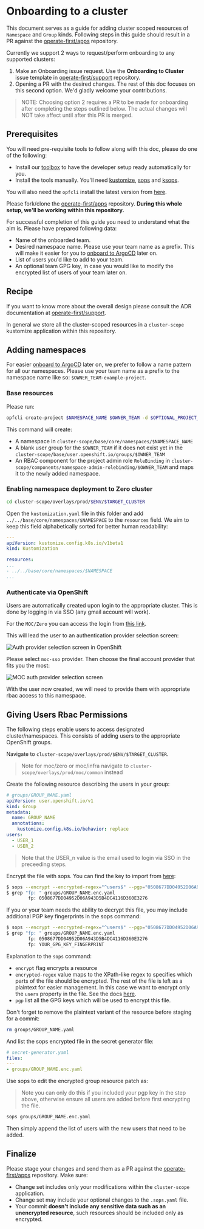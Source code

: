 # Onboarding to a cluster

This document serves as a guide for adding cluster scoped resources of `Namespace` and `Group` kinds. Following steps in this guide should result in a PR against the [operate-first/apps](https://github.com/operate-first/apps) repository.

Currently we support 2 ways to request/perform onboarding to any supported clusters:

1. Make an Onboarding issue request. Use the **Onboarding to Cluster** issue template in [operate-first/support](https://github.com/operate-first/support) repository.
2. Opening a PR with the desired changes. The rest of this doc focuses on this second option. We'd gladly welcome your contributions.

> NOTE: Choosing option 2 requires a PR to be made for onboarding after completing the steps outlined below. The actual
> changes will NOT take affect until after this PR is merged.

## Prerequisites

You will need pre-requisite tools to follow along with this doc, please do one of the following:

- Install our [toolbox](https://github.com/operate-first/toolbox) to have the developer setup ready automatically for you.
- Install the tools manually. You'll need [kustomize](https://kustomize.io/), [sops](https://github.com/mozilla/sops) and [ksops](https://github.com/viaduct-ai/kustomize-sops).

You will also need the `opfcli` install the latest version from [here](https://github.com/operate-first/opfcli/releases).

Please fork/clone the [operate-first/apps](https://github.com/operate-first/apps) repository. **During this whole setup, we'll be working within this repository.**

For successful completion of this guide you need to understand what the aim is. Please have prepared following data:

- Name of the onboarded team.
- Desired namespace name. Please use your team name as a prefix. This will make it easier for you to [onboard to ArgoCD](./onboarding_to_argocd.md) later on.
- List of users you'd like to add to your team.
- An optional team GPG key, in case you would like to modify the encrypted list of users of your team later on.

## Recipe

If you want to know more about the overall design please consult the ADR documentation at [operate-first/support](https://github.com/operate-first/blueprint).

In general we store all the cluster-scoped resources in a `cluster-scope` kustomize application within this repository.

## Adding namespaces

For easier [onboard to ArgoCD](./onboarding_to_argocd.md) later on, we prefer to follow a name pattern for all our namespaces. Please use your team name as a prefix to the namespace name like so: `$OWNER_TEAM-example-project`.

### Base resources

Please run:

```sh
opfcli create-project $NAMESPACE_NAME $OWNER_TEAM -d $OPTIONAL_PROJECT_DESCRIPTION
```

This command will create:

- A namespace in `cluster-scope/base/core/namespaces/$NAMESPACE_NAME`
- A blank user group for the `$OWNER_TEAM` if it does not exist yet in the `cluster-scope/base/user.openshift.io/groups/$OWNER_TEAM`
- An RBAC component for the project admin role `RoleBinding` in `cluster-scope/components/namespace-admin-rolebinding/$OWNER_TEAM` and maps it to the newly added namespace.

### Enabling namespace deployment to Zero cluster

```sh
cd cluster-scope/overlays/prod/$ENV/$TARGET_CLUSTER
```

Open the `kustomization.yaml` file in this folder and add `../../base/core/namespaces/$NAMESPACE` to the `resources` field.
We aim to keep this field alphabetically sorted for better human readability:

```yaml
---
apiVersion: kustomize.config.k8s.io/v1beta1
kind: Kustomization

resources:
...
- ../../base/core/namespaces/$NAMESPACE
...

```

### Authenticate via OpenShift
Users are automatically created upon login to the appropriate cluster. This is done by logging in via SSO (any gmail account will work).

For the `MOC/Zero` you can access the login from [this link](https://console-openshift-console.apps.zero.massopen.cloud/).

This will lead the user to an authentication provider selection screen:

![Auth provider selection screen in OpenShift](assets/images/openshift-login.png)

Please select `moc-sso` provider. Then choose the final account provider that fits you the most:

![MOC auth provider selection screen](assets/images/moc-login.png)

With the user now created, we will need to provide them with appropriate rbac access to this namespace.

## Giving Users Rbac Permissions

The following steps enable users to access designated cluster/namespaces. This consists of adding users to the appropriate OpenShift groups.

Navigate to `cluster-scope/overlays/prod/$ENV/$TARGET_CLUSTER`.

> Note for moc/zero or moc/infra navigate to `cluster-scope/overlays/prod/moc/common` instead

Create the following resource describing the users in your group:

```yaml
# groups/GROUP_NAME.yaml
apiVersion: user.openshift.io/v1
kind: Group
metadata:
  name: GROUP_NAME
  annotations:
    kustomize.config.k8s.io/behavior: replace
users:
  - USER_1
  - USER_2
```

> Note that the USER_n value is the email used to login via SSO in the preceeding steps.

Encrypt the file with sops. You can find the key to import from [here](https://github.com/operate-first/apps/tree/master/cluster-scope/overlays/prod/moc#secret-management):

```sh
$ sops --encrypt --encrypted-regex="^users$" --pgp="0508677DD04952D06A943D5B4DC4116D360E3276" groups/GROUP_NAME.yaml > groups/GROUP_NAME.enc.yaml
$ grep "fp: " groups/GROUP_NAME.enc.yaml
        fp: 0508677DD04952D06A943D5B4DC4116D360E3276
```

If you or your team needs the ability to decrypt this file, you may include additional PGP key fingerprints in the sops command:

```sh
$ sops --encrypt --encrypted-regex="^users$" --pgp="0508677DD04952D06A943D5B4DC4116D360E3276, YOUR_GPG_KEY_FINGERPRINT" groups/GROUP_NAME.yaml > groups/GROUP_NAME.enc.yaml
$ grep "fp: " groups/GROUP_NAME.enc.yaml
        fp: 0508677DD04952D06A943D5B4DC4116D360E3276
        fp: YOUR_GPG_KEY_FINGERPRINT
```

Explanation to the `sops` command:

- `encrypt` flag encrypts a resource
- `encrypted-regex` value maps to the XPath-like regex to specifies which parts of the file should be encrypted. The rest of the file is left as a plaintext for easier management. In this case we want to encrypt only the `users` property in the file. See the docs [here](https://github.com/mozilla/sops#encrypting-only-parts-of-a-file).
- `pgp` list all the GPG keys which will be used to encrypt this file.

Don't forget to remove the plaintext variant of the resource before staging for a commit:

```sh
rm groups/GROUP_NAME.yaml
```

And list the sops encrypted file in the secret generator file:

```yaml
# secret-generator.yaml
files:
---
- groups/GROUP_NAME.enc.yaml
```

Use sops to edit the encrypted group resource patch as:

> Note you can only do this if you included your pgp key in the step above, otherwise ensure all users are added before first encrypting the file.

```sh
sops groups/GROUP_NAME.enc.yaml
```

Then simply append the list of users with the new users that need to be added.

## Finalize

Please stage your changes and send them as a PR against the [operate-first/apps](https://github.com/operate-first/apps) repository. Make sure:

- Change set includes only your modifications within the `cluster-scope` application.
- Change set may include your optional changes to the `.sops.yaml` file.
- Your commit **doesn't include any sensitive data such as an unencrypted resource**, such resources should be included only as encrypted.
